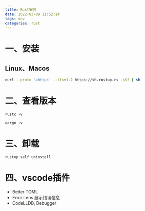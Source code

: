 ```yaml
---
title: Rust安装
date: 2022-03-09 11:52:14
tags: env
categories: rust
---
```


# 一、安装

## Linux、Macos

```bash
curl --proto '=https' --tlsv1.2 https://sh.rustup.rs -sSf | sh
```

# 二、查看版本

`rustc -v`

`cargo -v`

# 三、卸载

`rustup self uninstall`

# 四、vscode插件

- Better TOML
- Error Lens 展示错误信息
- CodeLLDB, Debugger
